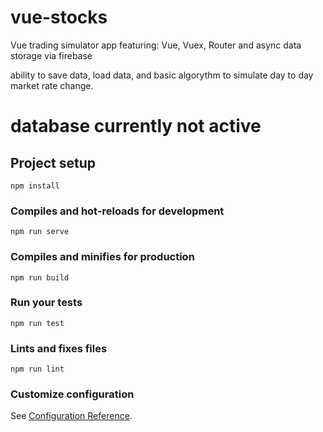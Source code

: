 # vue-stocks

Vue trading simulator app featuring:
Vue, Vuex, Router and async data storage via firebase

ability to save data, load data, and basic algorythm to simulate day to day
market rate change. 

# database currently not active

## Project setup
```
npm install
```

### Compiles and hot-reloads for development
```
npm run serve
```

### Compiles and minifies for production
```
npm run build
```

### Run your tests
```
npm run test
```

### Lints and fixes files
```
npm run lint
```

### Customize configuration
See [Configuration Reference](https://cli.vuejs.org/config/).
